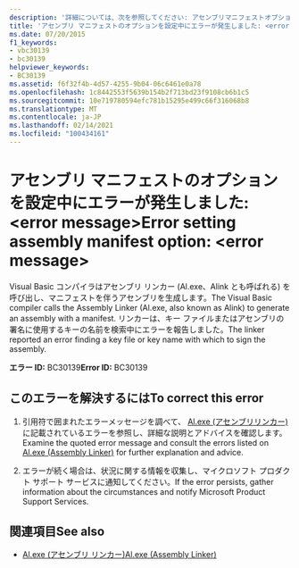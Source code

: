 ```yaml
---
description: '詳細については、次を参照してください: アセンブリマニフェストオプションの設定エラー: <error message>'
title: 'アセンブリ マニフェストのオプションを設定中にエラーが発生しました: <error message>'
ms.date: 07/20/2015
f1_keywords:
- vbc30139
- bc30139
helpviewer_keywords:
- BC30139
ms.assetid: f6f32f4b-4d57-4255-9b04-06c6461e0a78
ms.openlocfilehash: 1c8442553f5639b154b2f713bd23f9108cb6b1c5
ms.sourcegitcommit: 10e719780594efc781b15295e499c66f316068b8
ms.translationtype: MT
ms.contentlocale: ja-JP
ms.lasthandoff: 02/14/2021
ms.locfileid: "100434161"
---
```

# <a name="error-setting-assembly-manifest-option-error-message"></a><span data-ttu-id="86396-103">アセンブリ マニフェストのオプションを設定中にエラーが発生しました: \<error message></span><span class="sxs-lookup"><span data-stu-id="86396-103">Error setting assembly manifest option: \<error message></span></span>

<span data-ttu-id="86396-104">Visual Basic コンパイラはアセンブリ リンカー (Al.exe、Alink とも呼ばれる) を呼び出し、マニフェストを伴うアセンブリを生成します。</span><span class="sxs-lookup"><span data-stu-id="86396-104">The Visual Basic compiler calls the Assembly Linker (Al.exe, also known as Alink) to generate an assembly with a manifest.</span></span> <span data-ttu-id="86396-105">リンカーは、キー ファイルまたはアセンブリの署名に使用するキーの名前を検索中にエラーを報告しました。</span><span class="sxs-lookup"><span data-stu-id="86396-105">The linker reported an error finding a key file or key name with which to sign the assembly.</span></span>  
  
 <span data-ttu-id="86396-106">**エラー ID:** BC30139</span><span class="sxs-lookup"><span data-stu-id="86396-106">**Error ID:** BC30139</span></span>  
  
## <a name="to-correct-this-error"></a><span data-ttu-id="86396-107">このエラーを解決するには</span><span class="sxs-lookup"><span data-stu-id="86396-107">To correct this error</span></span>  
  
1. <span data-ttu-id="86396-108">引用符で囲まれたエラーメッセージを調べて、 [Al.exe (アセンブリリンカー)](../../framework/tools/al-exe-assembly-linker.md) に記載されているエラーを参照し、詳細な説明とアドバイスを確認します。</span><span class="sxs-lookup"><span data-stu-id="86396-108">Examine the quoted error message and consult the errors listed on [Al.exe (Assembly Linker)](../../framework/tools/al-exe-assembly-linker.md) for further explanation and advice.</span></span>  
  
2. <span data-ttu-id="86396-109">エラーが続く場合は、状況に関する情報を収集し、マイクロソフト プロダクト サポート サービスに通知してください。</span><span class="sxs-lookup"><span data-stu-id="86396-109">If the error persists, gather information about the circumstances and notify Microsoft Product Support Services.</span></span>  
  
## <a name="see-also"></a><span data-ttu-id="86396-110">関連項目</span><span class="sxs-lookup"><span data-stu-id="86396-110">See also</span></span>

- [<span data-ttu-id="86396-111">Al.exe (アセンブリ リンカー)</span><span class="sxs-lookup"><span data-stu-id="86396-111">Al.exe (Assembly Linker)</span></span>](../../framework/tools/al-exe-assembly-linker.md)
